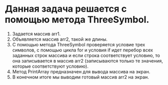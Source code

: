 # Данная задача решается с помощью метода ThreeSymbol.

1. Задается массив arr1.
2. Объявляется массив arr2, такой же длины.
3. С помощью метода ThreeSymbol проверяется условие трех символов, с помощью цикла for и условия if идет перебор всех заданных строк массива и если строка соответствует условию, то она записывается в массив arr2 (записываются только те значения, которые соответствуют условию).
4. Метод PrintArray предназначен для вывода массива на экран.
5. В конечном итоге мы выводим готовый массив arr2 на экран.